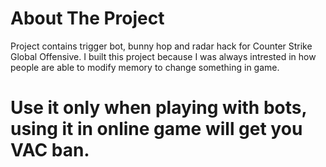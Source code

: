 # About The Project
Project contains trigger bot, bunny hop and radar hack for Counter Strike Global Offensive.
I built this project because I was always intrested in how people are able to modify memory to change something in game.

# Use it only when playing with bots, using it in online game will get you VAC ban.


